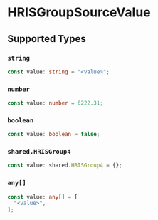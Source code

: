 # HRISGroupSourceValue


## Supported Types

### `string`

```typescript
const value: string = "<value>";
```

### `number`

```typescript
const value: number = 6222.31;
```

### `boolean`

```typescript
const value: boolean = false;
```

### `shared.HRISGroup4`

```typescript
const value: shared.HRISGroup4 = {};
```

### `any[]`

```typescript
const value: any[] = [
  "<value>",
];
```

